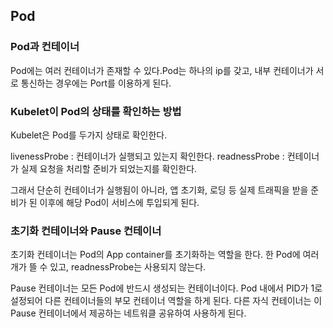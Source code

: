 ## Pod

### Pod과 컨테이너
Pod에는 여러 컨테이너가 존재할 수 있다.Pod는 하나의 ip를 갖고, 내부 컨테이너가 서로 통신하는 경우에는 Port를 이용하게 된다.

### Kubelet이 Pod의 상태를 확인하는 방법
Kubelet은 Pod를 두가지 상태로 확인한다. 

livenessProbe : 컨테이너가 실행되고 있는지 확인한다.
readnessProbe : 컨테이너가 실제 요청을 처리할 준비가 되었는지를 확인한다.

그래서 단순히 컨테이너가 실행됨이 아니라, 앱 초기화, 로딩 등 실제 트래픽을 받을 준비가 된 이후에 해당 Pod이 서비스에 투입되게 된다.

### 초기화 컨테이너와 Pause 컨테이너

초기화 컨테이너는 Pod의 App container를 초기화하는 역할을 한다. 한 Pod에 여러개가 뜰 수 있고, readnessProbe는 사용되지 않는다.    

Pause 컨테이너는 모든 Pod에 반드시 생성되는 컨테이너이다. Pod 내에서 PID가 1로 설정되어 다른 컨테이너들의 부모 컨테이너 역할을 하게 된다. 다른 자식 컨테이너는 이 Pause 컨테이너에서 제공하는 네트워클 공유하여 사용하게 된다. 

